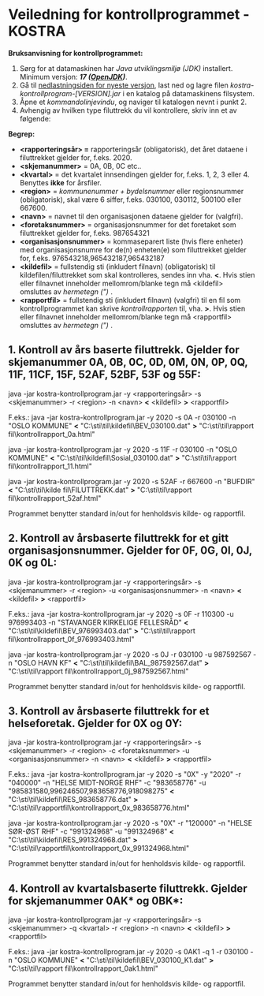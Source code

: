 # **Veiledning for kontrollprogrammet - KOSTRA**

**Bruksanvisning for kontrollprogrammet:**

1. Sørg for at datamaskinen har _Java utviklingsmiljø (JDK)_ installert. Minimum versjon: _**17 (**__**[OpenJDK](https://adoptium.net/temurin/releases/?os=any&package=jdk&arch=x64)**__**)**_.
2. Gå til [nedlastningsiden for nyeste versjon](https://github.com/statisticsnorway/kostra-kontrollprogram/releases/latest), last ned og lagre filen _kostra-kontrollprogram-[VERSION].jar_ i en katalog på datamaskinens filsystem.
3. Åpne et _kommandolinjevindu_, og naviger til katalogen nevnt i punkt 2.
4. Avhengig av hvilken type filuttrekk du vil kontrollere, skriv inn et av følgende:

**Begrep:** 
* **&lt;rapporteringsår&gt; =**  rapporteringsår (obligatorisk), det året dataene i filuttrekket gjelder for, f.eks. 2020.
* **&lt;skjemanummer&gt;**  = 0A, 0B, 0C etc..
* **&lt;kvartal&gt;**  = det kvartalet innsendingen gjelder for, f.eks. 1, 2, 3 eller 4. Benyttes **ikke** for årsfiler.
* **&lt;region&gt;**  = _kommunenummer + bydelsnummer_ eller regionsnummer (obligatorisk), skal være 6 siffer, f.eks. 030100, 030112, 500100 eller 667600.
* **&lt;navn&gt;**  = navnet til den organisasjonen dataene gjelder for (valgfri).
* **&lt;foretaksnummer&gt;**  = organisasjonsnummer for det foretaket som filuttrekket gjelder for, f.eks. 987654321
* **&lt;organisasjonsnummer&gt;**  = kommaseparert liste (hvis flere enheter) med organisasjonsnumre for de(n) enheten(e) som filuttrekket gjelder for, f.eks. 976543218,965432187,965432187
* **&lt;kildefil&gt;**  = fullstendig sti (inkludert filnavn) (obligatorisk) til kildefilen/filuttrekket som skal kontrolleres, sendes inn vha.  **&lt;**. Hvis stien eller filnavnet inneholder mellomrom/blanke tegn må &lt;kildefil&gt; omsluttes av _hermetegn (&quot;)_ .
* **&lt;rapportfil&gt;**  = fullstendig sti (inkludert filnavn) (valgfri) til en fil som kontrollprogrammet kan skrive _kontrollrapporten_ til, vha.  **&gt;**. Hvis stien eller filnavnet inneholder mellomrom/blanke tegn må &lt;rapportfil&gt; omsluttes av _hermetegn (&quot;)_ .

## **1. Kontroll av års baserte filuttrekk. Gjelder for skjemanummer 0A, 0B, 0C, 0D, 0M, 0N, 0P, 0Q, 11F, 11CF, 15F, 52AF, 52BF, 53F og 55F:**


java -jar kostra-kontrollprogram.jar -y &lt;rapporteringsår&gt; -s &lt;skjemanummer&gt; -r &lt;region&gt; -n &lt;navn&gt;  **&lt;**  &lt;kildefil&gt;  **&gt;**  &lt;rapportfil&gt;

F.eks.:
java -jar kostra-kontrollprogram.jar -y 2020 -s 0A -r 030100 -n &quot;OSLO KOMMUNE&quot;  **&lt;**  &quot;C:\sti\til\kildefil\BEV\_030100.dat&quot;  **&gt;**  &quot;C:\sti\til\rapport fil\kontrollrapport\_0a.html&quot;

java -jar kostra-kontrollprogram.jar -y 2020 -s 11F -r 030100 -n &quot;OSLO KOMMUNE&quot;  **&lt;**  &quot;C:\sti\til\kildefil\Sosial\_030100.dat&quot;  **&gt;**  &quot;C:\sti\til\rapport fil\kontrollrapport\_11.html&quot;

java -jar kostra-kontrollprogram.jar -y 2020 -s 52AF -r 667600 -n &quot;BUFDIR&quot;  **&lt;**  &quot;C:\sti\til\kilde fil\FILUTTREKK.dat&quot;  **&gt;**  &quot;C:\sti\til\rapport fil\kontrollrapport\_52af.html&quot;

Programmet benytter standard in/out for henholdsvis kilde- og rapportfil.

## **2. Kontroll av årsbaserte filuttrekk for et gitt organisasjonsnummer. Gjelder for 0F, 0G, 0I, 0J, 0K og 0L:**

java -jar kostra-kontrollprogram.jar -y &lt;rapporteringsår&gt; -s &lt;skjemanummer&gt; -r &lt;region&gt; -u &lt;organisasjonsnummer&gt; -n &lt;navn&gt;  **&lt;**  &lt;kildefil&gt;  **&gt;**  &lt;rapportfil&gt;

F.eks.:
java -jar kostra-kontrollprogram.jar -y 2020 -s 0F -r 110300 -u 976993403 -n &quot;STAVANGER KIRKELIGE FELLESRÅD&quot;  **&lt;**  &quot;C:\sti\til\kildefil\BEV\_976993403.dat&quot;  **&gt;**  &quot;C:\sti\til\rapport fil\kontrollrapport\_0f\_976993403.html&quot;

java -jar kostra-kontrollprogram.jar -y 2020 -s 0J -r 030100 -u 987592567 -n &quot;OSLO HAVN KF&quot;  **&lt;**  &quot;C:\sti\til\kildefil\BAL\_987592567.dat&quot;  **&gt;**  &quot;C:\sti\til\rapport fil\kontrollrapport\_0j\_987592567.html&quot;

Programmet benytter standard in/out for henholdsvis kilde- og rapportfil.

## **3. Kontroll av årsbaserte filuttrekk for et helseforetak. Gjelder for 0X og 0Y:**

java -jar kostra-kontrollprogram.jar -y &lt;rapporteringsår&gt; -s &lt;skjemanummer&gt; -r &lt;region&gt; -c &lt;foretaksnummer&gt; -u &lt;organisasjonsnummer&gt; -n &lt;navn&gt;  **&lt;**  &lt;kildefil&gt;  **&gt;**  &lt;rapportfil&gt;

F.eks.:
java -jar kostra-kontrollprogram.jar -y 2020 -s &quot;0X&quot; -y &quot;2020&quot; -r &quot;040000&quot; -n &quot;HELSE MIDT-NORGE RHF&quot; -c &quot;983658776&quot; -u &quot;985831580,996246507,983658776,918098275&quot;  **&lt;**  &quot;C:\sti\til\kildefil\RES\_983658776.dat&quot;  **&gt;**  &quot;C:\sti\til\rapportfil\kontrollrapport\_0x\_983658776.html&quot;

java -jar kostra-kontrollprogram.jar -y 2020 -s &quot;0X&quot; -r &quot;120000&quot; -n &quot;HELSE SØR-ØST RHF&quot; -c &quot;991324968&quot; -u &quot;991324968&quot;  **&lt;**  &quot;C:\sti\til\kildefil\RES\_991324968.dat&quot;  **&gt;**  &quot;C:\sti\til\rapportfil\kontrollrapport\_0x\_991324968.html&quot;

Programmet benytter standard in/out for henholdsvis kilde- og rapportfil.

## **4. Kontroll av kvartalsbaserte filuttrekk. Gjelder for skjemanummer 0AK\* og 0BK\*:**

java -jar kostra-kontrollprogram.jar -y &lt;rapporteringsår&gt; -s &lt;skjemanummer&gt; -q &lt;kvartal&gt; -r &lt;region&gt; -n &lt;navn&gt;  **&lt;**  &lt;kildefil&gt;  **&gt;**  &lt;rapportfil&gt;

F.eks.:
java -jar kostra-kontrollprogram.jar -y 2020 -s 0AK1 -q 1 -r 030100 -n &quot;OSLO KOMMUNE&quot;  **&lt;**  &quot;C:\sti\til\kildefil\BEV\_030100\_K1.dat&quot;  **&gt;**  &quot;C:\sti\til\rapport fil\kontrollrapport\_0ak1.html&quot;

Programmet benytter standard in/out for henholdsvis kilde- og rapportfil.
